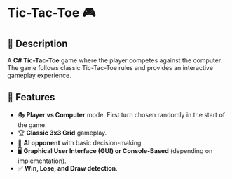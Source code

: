 # Tic-Tac-Toe 🎮

## 📌 Description
A **C# Tic-Tac-Toe** game where the player competes against the computer. The game follows classic Tic-Tac-Toe rules and provides an interactive gameplay experience.

## 🔧 Features
- 🎭 **Player vs Computer** mode. First turn chosen randomly in the start of the game.
- 🏆 **Classic 3x3 Grid** gameplay.
- 🤖 **AI opponent** with basic decision-making.
- 🖥️ **Graphical User Interface (GUI) or Console-Based** (depending on implementation).
- ✅ **Win, Lose, and Draw detection**.
